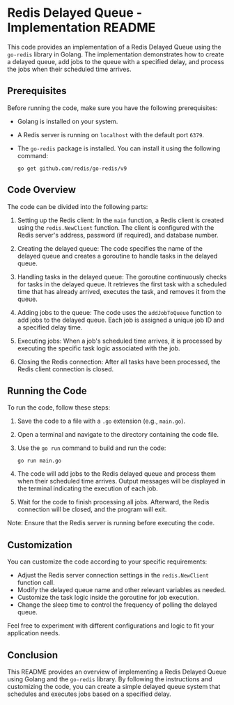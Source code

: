 # Redis Delayed Queue - Implementation README

This code provides an implementation of a Redis Delayed Queue using the `go-redis` library in Golang. The implementation demonstrates how to create a delayed queue, add jobs to the queue with a specified delay, and process the jobs when their scheduled time arrives.

## Prerequisites

Before running the code, make sure you have the following prerequisites:

- Golang is installed on your system.
- A Redis server is running on `localhost` with the default port `6379`.
- The `go-redis` package is installed. You can install it using the following command:

  ```
  go get github.com/redis/go-redis/v9
  ```

## Code Overview

The code can be divided into the following parts:

1. Setting up the Redis client: In the `main` function, a Redis client is created using the `redis.NewClient` function. The client is configured with the Redis server's address, password (if required), and database number.

2. Creating the delayed queue: The code specifies the name of the delayed queue and creates a goroutine to handle tasks in the delayed queue.

3. Handling tasks in the delayed queue: The goroutine continuously checks for tasks in the delayed queue. It retrieves the first task with a scheduled time that has already arrived, executes the task, and removes it from the queue.

4. Adding jobs to the queue: The code uses the `addJobToQueue` function to add jobs to the delayed queue. Each job is assigned a unique job ID and a specified delay time.

5. Executing jobs: When a job's scheduled time arrives, it is processed by executing the specific task logic associated with the job.

6. Closing the Redis connection: After all tasks have been processed, the Redis client connection is closed.

## Running the Code

To run the code, follow these steps:

1. Save the code to a file with a `.go` extension (e.g., `main.go`).

2. Open a terminal and navigate to the directory containing the code file.

3. Use the `go run` command to build and run the code:

   ```
   go run main.go
   ```

4. The code will add jobs to the Redis delayed queue and process them when their scheduled time arrives. Output messages will be displayed in the terminal indicating the execution of each job.

5. Wait for the code to finish processing all jobs. Afterward, the Redis connection will be closed, and the program will exit.

Note: Ensure that the Redis server is running before executing the code.

## Customization

You can customize the code according to your specific requirements:

- Adjust the Redis server connection settings in the `redis.NewClient` function call.
- Modify the delayed queue name and other relevant variables as needed.
- Customize the task logic inside the goroutine for job execution.
- Change the sleep time to control the frequency of polling the delayed queue.

Feel free to experiment with different configurations and logic to fit your application needs.

## Conclusion

This README provides an overview of implementing a Redis Delayed Queue using Golang and the `go-redis` library. By following the instructions and customizing the code, you can create a simple delayed queue system that schedules and executes jobs based on a specified delay.
